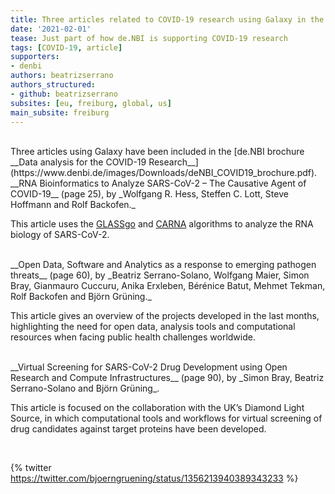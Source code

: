 ```yaml
---
title: Three articles related to COVID-19 research using Galaxy in the de.NBI brochure
date: '2021-02-01'
tease: Just part of how de.NBI is supporting COVID-19 research
tags: [COVID-19, article]
supporters:
- denbi
authors: beatrizserrano
authors_structured:
- github: beatrizserrano
subsites: [eu, freiburg, global, us]
main_subsite: freiburg
---
```


<br>
Three articles using Galaxy have been included in the [de.NBI brochure __Data analysis for the COVID-19 Research__](https://www.denbi.de/images/Downloads/deNBI_COVID19_brochure.pdf).

<br>
__RNA Bioinformatics to Analyze SARS-CoV-2 – The Causative Agent of COVID-19__ (page 25), by _Wolfgang R. Hess, Steffen C. Lott, Steve Hoffmann and Rolf Backofen._

This article uses the [GLASSgo](https://toolshed.g2.bx.psu.edu/repository?repository_id=adf87f919dc519fe) and [CARNA](https://toolshed.g2.bx.psu.edu/repository?repository_id=495042bf6c3a4e0e) algorithms to analyze the RNA biology of SARS-CoV-2.

<br>
__Open Data, Software and Analytics as a response to emerging pathogen threats__ (page 60), by _Beatriz Serrano-Solano, Wolfgang Maier, Simon Bray, Gianmauro Cuccuru, Anika Erxleben, Bérénice Batut, Mehmet Tekman, Rolf Backofen and Björn Grüning._ 

This article gives an overview of the projects developed in the last months, highlighting the need for open data, analysis tools and computational resources when facing public health challenges worldwide.

<br>
__Virtual Screening for SARS-CoV-2 Drug Development using Open Research and Compute Infrastructures__ (page 90), by _Simon Bray, Beatriz Serrano-Solano and Björn Grüning_. 

This article is focused on the collaboration with the UK’s Diamond Light Source, in which computational tools and workflows for virtual screening of drug candidates against target proteins have been developed.

<br>

{% twitter https://twitter.com/bjoerngruening/status/1356213940389343233 %}

